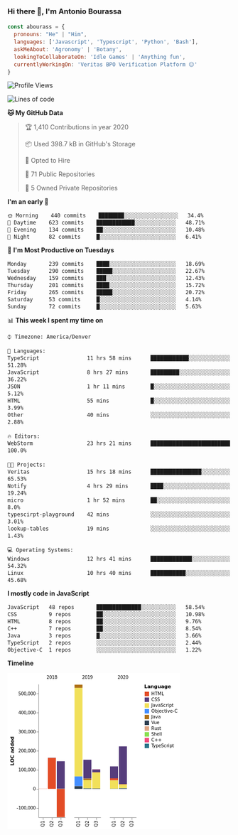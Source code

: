 ### Hi there 👋, I'm Antonio Bourassa

```javascript
const abourass = {
  pronouns: "He" | "Him",
  languages: ['Javascript', 'Typescript', 'Python', 'Bash'],
  askMeAbout: 'Agronomy' | 'Botany',
  lookingToCollaborateOn: 'Idle Games' | 'Anything fun',
  currentlyWorkingOn: 'Veritas BPO Verification Platform 😑'
}
```

<!--START_SECTION:waka-->
![Profile Views](http://img.shields.io/badge/Profile%20Views-14-blue)

![Lines of code](https://img.shields.io/badge/From%20Hello%20World%20I've%20written-10.2%20million%20Lines%20of%20code-blue)

**🐱 My GitHub Data** 

> 🏆 1,410 Contributions in year 2020
 > 
> 📦 Used 398.7 kB in GitHub's Storage 
 > 
> 💼 Opted to Hire
 > 
> 📜 71 Public Repositories 
 > 
> 🔑 5 Owned Private Repositories 

**I'm an early 🐤** 

```text
🌞 Morning    440 commits    ████████░░░░░░░░░░░░░░░░░   34.4% 
🌆 Daytime    623 commits    ████████████░░░░░░░░░░░░░   48.71% 
🌃 Evening    134 commits    ██░░░░░░░░░░░░░░░░░░░░░░░   10.48% 
🌙 Night      82 commits     █░░░░░░░░░░░░░░░░░░░░░░░░   6.41%

```
📅 **I'm Most Productive on Tuesdays** 

```text
Monday       239 commits    ████░░░░░░░░░░░░░░░░░░░░░   18.69% 
Tuesday      290 commits    █████░░░░░░░░░░░░░░░░░░░░   22.67% 
Wednesday    159 commits    ███░░░░░░░░░░░░░░░░░░░░░░   12.43% 
Thursday     201 commits    ████░░░░░░░░░░░░░░░░░░░░░   15.72% 
Friday       265 commits    █████░░░░░░░░░░░░░░░░░░░░   20.72% 
Saturday     53 commits     █░░░░░░░░░░░░░░░░░░░░░░░░   4.14% 
Sunday       72 commits     █░░░░░░░░░░░░░░░░░░░░░░░░   5.63%

```


📊 **This week I spent my time on** 

```text
⌚︎ Timezone: America/Denver

💬 Languages: 
TypeScript               11 hrs 58 mins      ████████████░░░░░░░░░░░░░   51.28% 
JavaScript               8 hrs 27 mins       █████████░░░░░░░░░░░░░░░░   36.22% 
JSON                     1 hr 11 mins        █░░░░░░░░░░░░░░░░░░░░░░░░   5.12% 
HTML                     55 mins             █░░░░░░░░░░░░░░░░░░░░░░░░   3.99% 
Other                    40 mins             ░░░░░░░░░░░░░░░░░░░░░░░░░   2.88%

🔥 Editors: 
WebStorm                 23 hrs 21 mins      █████████████████████████   100.0%

🐱‍💻 Projects: 
Veritas                  15 hrs 18 mins      ████████████████░░░░░░░░░   65.53% 
Notify                   4 hrs 29 mins       ████░░░░░░░░░░░░░░░░░░░░░   19.24% 
micro                    1 hr 52 mins        ██░░░░░░░░░░░░░░░░░░░░░░░   8.0% 
typescirpt-playground    42 mins             ░░░░░░░░░░░░░░░░░░░░░░░░░   3.01% 
lookup-tables            19 mins             ░░░░░░░░░░░░░░░░░░░░░░░░░   1.43%

💻 Operating Systems: 
Windows                  12 hrs 41 mins      █████████████░░░░░░░░░░░░   54.32% 
Linux                    10 hrs 40 mins      ███████████░░░░░░░░░░░░░░   45.68%

```

**I mostly code in JavaScript** 

```text
JavaScript   48 repos       ██████████████░░░░░░░░░░░   58.54% 
CSS          9 repos        ██░░░░░░░░░░░░░░░░░░░░░░░   10.98% 
HTML         8 repos        ██░░░░░░░░░░░░░░░░░░░░░░░   9.76% 
C++          7 repos        ██░░░░░░░░░░░░░░░░░░░░░░░   8.54% 
Java         3 repos        █░░░░░░░░░░░░░░░░░░░░░░░░   3.66% 
TypeScript   2 repos        ░░░░░░░░░░░░░░░░░░░░░░░░░   2.44% 
Objective-C  1 repos        ░░░░░░░░░░░░░░░░░░░░░░░░░   1.22%

```


**Timeline**

![Chart not found](https://github.com/Abourass/Abourass/blob/master/charts/bar_graph.png) 


<!--END_SECTION:waka-->

<!--
**Abourass/Abourass** is a ✨ _special_ ✨ repository because its `README.md` (this file) appears on your GitHub profile.

Here are some ideas to get you started:

- 🔭 I’m currently working on ...
- 🌱 I’m currently learning ...
- 👯 I’m looking to collaborate on ...
- 🤔 I’m looking for help with ...
- 💬 Ask me about ...
- 📫 How to reach me: ...
- 😄 Pronouns: ...
- ⚡ Fun fact: ...
-->
